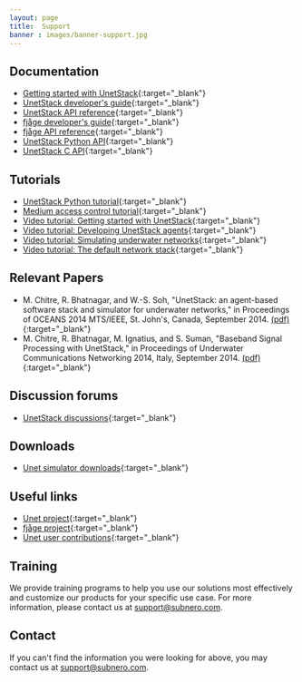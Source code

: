 ```yaml
---
layout: page
title:  Support
banner : images/banner-support.jpg
---
```


## Documentation

- [Getting started with UnetStack](https://unetstack.net/index.html#docs){:target="_blank"}
- [UnetStack developer's guide](https://unetstack.net/handbook/unet-handbook_preface.html){:target="_blank"}
- [UnetStack API reference](https://unetstack.net/javadoc/3.0/){:target="_blank"}
- [fjåge developer's guide](https://fjage.readthedocs.io/en/latest/){:target="_blank"}
- [fjåge API reference](http://org-arl.github.io/fjage/javadoc){:target="_blank"}
- [UnetStack Python API](https://github.com/org-arl/unet-contrib/tree/master/contrib/Unet-Python-API){:target="_blank"}
- [UnetStack C API](https://github.com/org-arl/unet-contrib/tree/master/contrib/Unet-C-API){:target="_blank"}

## Tutorials

- [UnetStack Python tutorial](https://github.com/org-arl/unet-contrib/blob/master/contrib/Unet-Python-API/python-gateway-tutorial.ipynb){:target="_blank"}
- [Medium access control tutorial](https://unetstack.net/handbook/unet-handbook_medium_access_control.html){:target="_blank"}
- [Video tutorial: Getting started with UnetStack](http://www.youtube.com/watch?v=0EVlYz10lao){:target="_blank"}
- [Video tutorial: Developing UnetStack agents](http://www.youtube.com/watch?v=dprJPdrf_m8){:target="_blank"}
- [Video tutorial: Simulating underwater networks](http://www.youtube.com/watch?v=ybVWh2Yaw8w){:target="_blank"}
- [Video tutorial: The default network stack](http://www.youtube.com/watch?v=OFBXgebl8Nc){:target="_blank"}

## Relevant Papers

- M. Chitre, R. Bhatnagar, and W.-S. Soh, "UnetStack: an agent-based software stack and simulator for underwater networks," in Proceedings of OCEANS 2014 MTS/IEEE, St. John's, Canada, September 2014. [(pdf)](https://arl.nus.edu.sg/twiki6/pub/ARL/BibEntries/Oceans14unetstack.pdf){:target="_blank"}
- M. Chitre, R. Bhatnagar, M. Ignatius, and S. Suman, "Baseband Signal Processing with UnetStack," in Proceedings of Underwater Communications Networking 2014, Italy, September 2014. [(pdf)](http://arl.nus.edu.sg/twiki6/pub/ARL/BibEntries/sdmodem.pdf){:target="_blank"}

## Discussion forums

- [UnetStack discussions](https://stackoverflow.com/questions/tagged/unetstack){:target="_blank"}

## Downloads

- [Unet simulator downloads](https://www.unetstack.net/downloads/){:target="_blank"}

## Useful links

- [Unet project](https://www.unetstack.net/){:target="_blank"}
- [fjåge project](https://github.com/org-arl/fjage){:target="_blank"}
- [Unet user contributions](https://github.com/org-arl/unet-contrib){:target="_blank"}

## Training

We provide training programs to help you use our solutions most effectively and customize our products for your specific use case. For more information, please contact us at support@subnero.com.

## Contact

If you can't find the information you were looking for above, you may contact us at support@subnero.com.
